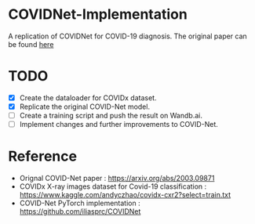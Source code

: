 # COVIDNet-Implementation
A replication of COVIDNet for COVID-19 diagnosis.
The original paper can be found [here](https://arxiv.org/abs/2003.09871)

# TODO
- [x] Create the dataloader for COVIDx dataset.
- [x] Replicate the original COVID-Net model.
- [ ] Create a training script and push the result on Wandb.ai.
- [ ] Implement changes and further improvements to COVID-Net.

# Reference
- Orignal COVID-Net paper : https://arxiv.org/abs/2003.09871
- COVIDx X-ray images dataset for Covid-19 classification : https://www.kaggle.com/andyczhao/covidx-cxr2?select=train.txt
- COVID-Net PyTorch implementation : https://github.com/iliasprc/COVIDNet
